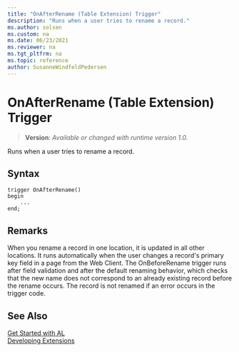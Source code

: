 ```yaml
---
title: "OnAfterRename (Table Extension) Trigger"
description: "Runs when a user tries to rename a record."
ms.author: solsen
ms.custom: na
ms.date: 06/23/2021
ms.reviewer: na
ms.tgt_pltfrm: na
ms.topic: reference
author: SusanneWindfeldPedersen
---
```

[//]: # (START>DO_NOT_EDIT)
[//]: # (IMPORTANT:Do not edit any of the content between here and the END>DO_NOT_EDIT.)
[//]: # (Any modifications should be made in the .xml files in the ModernDev repo.)

# OnAfterRename (Table Extension) Trigger
> **Version**: _Available or changed with runtime version 1.0._

Runs when a user tries to rename a record.


## Syntax
```AL
trigger OnAfterRename()
begin
    ...
end;
```



[//]: # (IMPORTANT: END>DO_NOT_EDIT)

## Remarks  
When you rename a record in one location, it is updated in all other locations. It runs automatically when the user changes a record's primary key field in a page from the Web Client.  The OnBeforeRename trigger runs after field validation and after the default renaming behavior, which checks that the new name does not correspond to an already existing record before the rename occurs. The record is not renamed if an error occurs in the trigger code.  

## See Also  
[Get Started with AL](../../devenv-get-started.md)  
[Developing Extensions](../../devenv-dev-overview.md)  
